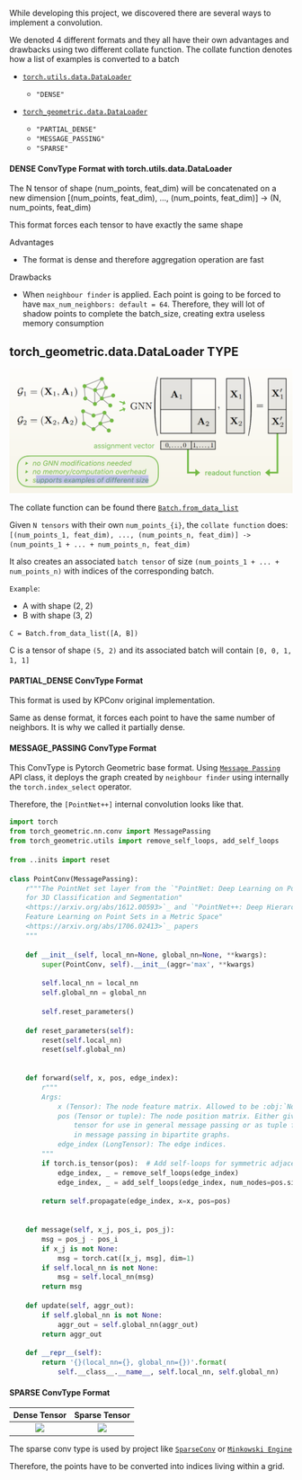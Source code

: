 While developing this project, we discovered there are several ways to implement a convolution.

We denoted 4 different formats and they all have their own advantages and drawbacks using two different collate function.
The collate function denotes how a list of examples is converted to a batch

* [```torch.utils.data.DataLoader```](https://pytorch.org/docs/stable/_modules/torch/utils/data/dataloader.html)
    - ```"DENSE"```

* [```torch_geometric.data.DataLoader```](https://pytorch-geometric.readthedocs.io/en/latest/_modules/torch_geometric/data/dataset.html#Dataset)
    - ```"PARTIAL_DENSE"```
    - ```"MESSAGE_PASSING"```
    - ```"SPARSE"```

<h4> DENSE ConvType Format with torch.utils.data.DataLoader</h4>

The N tensor of shape (num_points, feat_dim) will be concatenated on a new dimension
[(num_points, feat_dim), ..., (num_points, feat_dim)] -> (N, num_points, feat_dim)

This format forces each tensor to have exactly the same shape

Advantages

* The format is dense and therefore aggregation operation are fast

Drawbacks

* When ```neighbour finder``` is applied. Each point is going to be forced to have         ```max_num_neighbors: default = 64```. Therefore, they will lot of shadow points to complete the batch_size, creating extra useless memory consumption

<h2> torch_geometric.data.DataLoader TYPE </h2>

![Screenshot](../../imgs/pyg_batch.PNG)

The collate function can be found there [```Batch.from_data_list```](https://pytorch-geometric.readthedocs.io/en/latest/_modules/torch_geometric/data/batch.html#Batch)

Given ```N tensors``` with their own ```num_points_{i}```, the ```collate function``` does:
```[(num_points_1, feat_dim), ..., (num_points_n, feat_dim)] -> (num_points_1 + ... + num_points_n, feat_dim)```

It also creates an associated ```batch tensor``` of size ```(num_points_1 + ... + num_points_n)``` with indices of the corresponding batch.

```Example```:

* A with shape (2, 2)
* B with shape (3, 2)

```C = Batch.from_data_list([A, B])```

C is a tensor of shape ```(5, 2)``` and its associated batch will contain ```[0, 0, 1, 1, 1]```


<h4> PARTIAL_DENSE ConvType Format </h4>

This format is used by KPConv original implementation.


Same as dense format, it forces each point to have the same number of neighbors.
It is why we called it partially dense.

<h4> MESSAGE_PASSING ConvType Format </h4>

This ConvType is Pytorch Geometric base format.
Using [```Message Passing```](https://pytorch-geometric.readthedocs.io/en/latest/_modules/torch_geometric/nn/conv/message_passing.html#MessagePassing) API class, it deploys the graph created by ```neighbour finder``` using internally the ```torch.index_select``` operator.

Therefore, the ```[PointNet++]``` internal convolution looks like that.

```python
import torch
from torch_geometric.nn.conv import MessagePassing
from torch_geometric.utils import remove_self_loops, add_self_loops

from ..inits import reset

class PointConv(MessagePassing):
    r"""The PointNet set layer from the `"PointNet: Deep Learning on Point Sets
    for 3D Classification and Segmentation"
    <https://arxiv.org/abs/1612.00593>`_ and `"PointNet++: Deep Hierarchical
    Feature Learning on Point Sets in a Metric Space"
    <https://arxiv.org/abs/1706.02413>`_ papers
    """

    def __init__(self, local_nn=None, global_nn=None, **kwargs):
        super(PointConv, self).__init__(aggr='max', **kwargs)

        self.local_nn = local_nn
        self.global_nn = global_nn

        self.reset_parameters()

    def reset_parameters(self):
        reset(self.local_nn)
        reset(self.global_nn)


    def forward(self, x, pos, edge_index):
        r"""
        Args:
            x (Tensor): The node feature matrix. Allowed to be :obj:`None`.
            pos (Tensor or tuple): The node position matrix. Either given as
                tensor for use in general message passing or as tuple for use
                in message passing in bipartite graphs.
            edge_index (LongTensor): The edge indices.
        """
        if torch.is_tensor(pos):  # Add self-loops for symmetric adjacencies.
            edge_index, _ = remove_self_loops(edge_index)
            edge_index, _ = add_self_loops(edge_index, num_nodes=pos.size(0))

        return self.propagate(edge_index, x=x, pos=pos)


    def message(self, x_j, pos_i, pos_j):
        msg = pos_j - pos_i
        if x_j is not None:
            msg = torch.cat([x_j, msg], dim=1)
        if self.local_nn is not None:
            msg = self.local_nn(msg)
        return msg

    def update(self, aggr_out):
        if self.global_nn is not None:
            aggr_out = self.global_nn(aggr_out)
        return aggr_out

    def __repr__(self):
        return '{}(local_nn={}, global_nn={})'.format(
            self.__class__.__name__, self.local_nn, self.global_nn)
```

<h4> SPARSE ConvType Format </h4>


| Dense Tensor                                                                    | Sparse Tensor                                                                     |
|:-------------------------------------------------------------------------------:|:---------------------------------------------------------------------------------:|
| <img src="https://stanfordvl.github.io/MinkowskiEngine/_images/conv_dense.gif"> | <img src="https://stanfordvl.github.io/MinkowskiEngine/_images/conv_sparse.gif" > |

The sparse conv type is used by project like [```SparseConv```](https://github.com/facebookresearch/SparseConvNet) or [```Minkowski Engine```](https://github.com/StanfordVL/MinkowskiEngine)

Therefore, the points have to be converted into indices living within a grid.